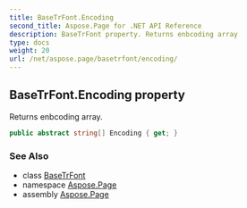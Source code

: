 ```yaml
---
title: BaseTrFont.Encoding
second_title: Aspose.Page for .NET API Reference
description: BaseTrFont property. Returns enbcoding array
type: docs
weight: 20
url: /net/aspose.page/basetrfont/encoding/
---
```

## BaseTrFont.Encoding property

Returns enbcoding array.

```csharp
public abstract string[] Encoding { get; }
```

### See Also

* class [BaseTrFont](../)
* namespace [Aspose.Page](../../basetrfont/)
* assembly [Aspose.Page](../../../)


